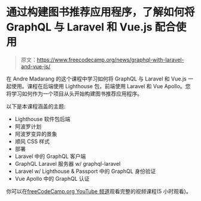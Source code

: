 # 通过构建图书推荐应用程序，了解如何将 GraphQL 与 Laravel 和 Vue.js 配合使用

> 原文：<https://www.freecodecamp.org/news/graphql-with-laravel-and-vue-js/>

在 Andre Madarang 的这个课程中学习如何将 GraphQL 与 Laravel 和 Vue.js 一起使用。课程在后端使用 Lighthouse 包，前端使用 Laravel 和 Vue Apollo。您将学习如何作为一个项目从头开始构建图书推荐应用程序。

以下是本课程涵盖的主题:

*   Lighthouse 软件包后端
*   阿波罗计划
*   阿波罗变异的景象
*   顺风 CSS 样式
*   部署
*   Laravel 中的 GraphQL 客户端
*   GraphQL Laravel 服务器 w/ graphql-laravel
*   Laravel w/ Lighthouse & Passport 中的 GraphQL 身份验证
*   Vue Apollo 中的 GraphQL 认证

你可以在[freeCodeCamp.org YouTube 频道](https://www.youtube.com/watch?v=4z3EMCc4bP4)观看完整的视频课程(5 小时观看)。